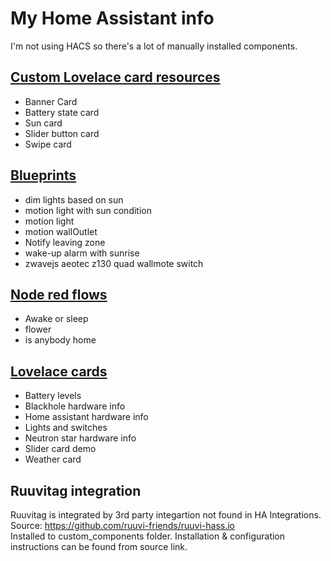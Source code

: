 # My Home Assistant info

I'm not using HACS so there's a lot of manually installed components.

## <a href='www/custom-lovelace/'> Custom Lovelace card resources  </a>
- Banner Card
- Battery state card
- Sun card
- Slider button card
- Swipe card

## <a href='blueprints/automation/homeassistant/'>Blueprints  </a>
- dim lights based on sun
- motion light with sun condition
- motion light
- motion wallOutlet
- Notify leaving zone
- wake-up alarm with sunrise
- zwavejs aeotec z130 quad wallmote switch

## <a href='Node-Red Flows/'>Node red flows  </a>
- Awake or sleep
- flower
- is anybody home


## <a href='Lovelace cards/'>Lovelace cards  </a>
- Battery levels
- Blackhole hardware info
- Home assistant hardware info
- Lights and switches
- Neutron star hardware info
- Slider card demo
- Weather card


## Ruuvitag integration
Ruuvitag is integrated by 3rd party integartion not found in HA Integrations.  
Source: https://github.com/ruuvi-friends/ruuvi-hass.io  
Installed to custom_components folder. Installation & configuration instructions can be found from source link.


